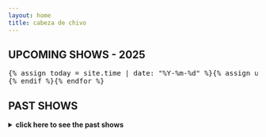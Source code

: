 ```yaml
---
layout: home
title: cabeza de chivo
---
```


## UPCOMING SHOWS - 2025
<pre class="ascii-shows">{% assign today = site.time | date: "%Y-%m-%d" %}{% assign upcoming_shows = site.data.shows | sort: "date" %}{% for show in upcoming_shows %}{% assign show_date = show.date | date: "%Y-%m-%d" %}{% if show_date >= today %}>>> <span class="show-date">{{ show.date | date: "%B %e" }}</span> at <span class="show-venue">{{ show.venue }}</span>.{% if show.url %} <a href="{{ show.url }}" target="_blank">[tickets]</a>{% endif %}{% if show.note %} <span class="show-note">({{ show.note }})</span>{% endif %}
{% endif %}{% endfor %}</pre>

<div id="ascii-border-bottom" class="ascii-shows-border"></div>

## PAST SHOWS

<details class="ascii-shows-expander">
  <summary><strong> click here to see the past shows  </strong></summary>
  <pre class="ascii-shows">{% assign past_shows = site.data.shows | sort: "date" | reverse %}{% for show in past_shows %}{% assign show_date = show.date | date: "%Y-%m-%d" %}{% if show_date < today %}>>> <span class="show-date">{{ show.date | date: "%B %e" }}</span> at <span class="show-venue">{{ show.venue }}</span>.{% if show.note %} <span class="show-note">({{ show.note }})</span>{% endif %}
{% endif %}{% endfor %}</pre>
</details>






<!-- website by [hugo](https://hugofloresgarcia.art/)  -->